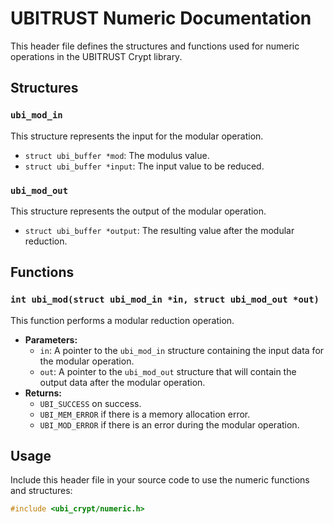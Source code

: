 # UBITRUST Numeric Documentation

This header file defines the structures and functions used for numeric operations in the UBITRUST Crypt library.

## Structures

### `ubi_mod_in`
This structure represents the input for the modular operation.
- `struct ubi_buffer *mod`: The modulus value.
- `struct ubi_buffer *input`: The input value to be reduced.

### `ubi_mod_out`
This structure represents the output of the modular operation.
- `struct ubi_buffer *output`: The resulting value after the modular reduction.

## Functions

### `int ubi_mod(struct ubi_mod_in *in, struct ubi_mod_out *out)`
This function performs a modular reduction operation.
- **Parameters:**
  - `in`: A pointer to the `ubi_mod_in` structure containing the input data for the modular operation.
  - `out`: A pointer to the `ubi_mod_out` structure that will contain the output data after the modular operation.
- **Returns:**
  - `UBI_SUCCESS` on success.
  - `UBI_MEM_ERROR` if there is a memory allocation error.
  - `UBI_MOD_ERROR` if there is an error during the modular operation.

## Usage

Include this header file in your source code to use the numeric functions and structures:

```C
#include <ubi_crypt/numeric.h>